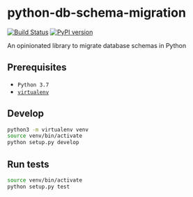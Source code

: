 # python-db-schema-migration
[![Build Status](https://travis-ci.org/k-t-corp/python-db-schema-migration.svg?branch=master)](https://travis-ci.org/k-t-corp/python-db-schema-migration)
[![PyPI version](https://badge.fury.io/py/kt_python_db_schema_migration.svg)](https://badge.fury.io/py/kt_python_db_schema_migration)

An opinionated library to migrate database schemas in Python

## Prerequisites
* `Python 3.7`
* [`virtualenv`](https://packaging.python.org/guides/installing-using-pip-and-virtualenv/)

## Develop
```bash
python3 -m virtualenv venv
source venv/bin/activate
python setup.py develop
```

## Run tests
```bash
source venv/bin/activate
python setup.py test
```
